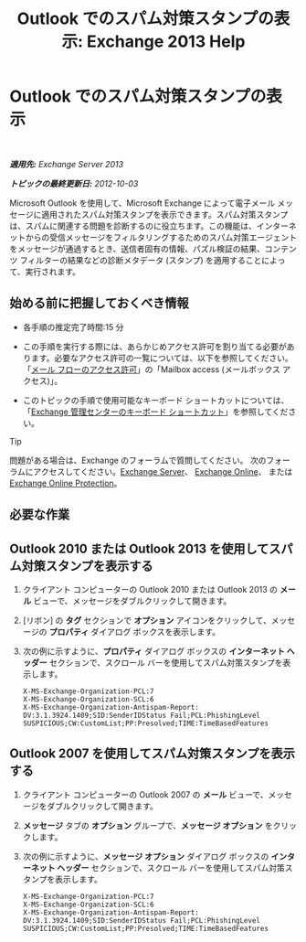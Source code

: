 ﻿---
title: 'Outlook でのスパム対策スタンプの表示: Exchange 2013 Help'
TOCTitle: Outlook でのスパム対策スタンプの表示
ms:assetid: cddb5dbf-ad1e-471c-9fc8-28ddcf7ec1d0
ms:mtpsurl: https://technet.microsoft.com/ja-jp/library/Bb124595(v=EXCHG.150)
ms:contentKeyID: 49896482
ms.date: 05/23/2018
mtps_version: v=EXCHG.150
ms.translationtype: MT
---

# Outlook でのスパム対策スタンプの表示

 

_**適用先:** Exchange Server 2013_

_**トピックの最終更新日:** 2012-10-03_

Microsoft Outlook を使用して、Microsoft Exchange によって電子メール メッセージに適用されたスパム対策スタンプを表示できます。スパム対策スタンプは、スパムに関連する問題を診断するのに役立ちます。この機能は、インターネットからの受信メッセージをフィルタリングするためのスパム対策エージェントをメッセージが通過するとき、送信者固有の情報、パズル検証の結果、コンテンツ フィルターの結果などの診断メタデータ (スタンプ) を適用することによって、実行されます。

## 始める前に把握しておくべき情報

  - 各手順の推定完了時間:15 分

  - この手順を実行する際には、あらかじめアクセス許可を割り当てる必要があります。必要なアクセス許可の一覧については、以下を参照してください。「[メール フローのアクセス許可](mail-flow-permissions-exchange-2013-help.md)」の「Mailbox access (メールボックス アクセス)」。

  - このトピックの手順で使用可能なキーボード ショートカットについては、「[Exchange 管理センターのキーボード ショートカット](keyboard-shortcuts-in-the-exchange-admin-center-exchange-online-protection-help.md)」を参照してください。


> [!TIP]
> 問題がある場合は、Exchange のフォーラムで質問してください。 次のフォーラムにアクセスしてください。<A href="https://go.microsoft.com/fwlink/p/?linkid=60612">Exchange Server</A>、 <A href="https://go.microsoft.com/fwlink/p/?linkid=267542">Exchange Online</A>、 または <A href="https://go.microsoft.com/fwlink/p/?linkid=285351">Exchange Online Protection</A>。



## 必要な作業

## Outlook 2010 または Outlook 2013 を使用してスパム対策スタンプを表示する

1.  クライアント コンピューターの Outlook 2010 または Outlook 2013 の <strong>メール</strong> ビューで、メッセージをダブルクリックして開きます。

2.  \[リボン\] の <strong>タグ</strong> セクションで <strong>オプション</strong> アイコンをクリックして、メッセージの <strong>プロパティ</strong> ダイアログ ボックスを表示します。

3.  次の例に示すように、<strong>プロパティ</strong> ダイアログ ボックスの <strong>インターネット ヘッダー</strong> セクションで、スクロール バーを使用してスパム対策スタンプを表示します。
    
        X-MS-Exchange-Organization-PCL:7
        X-MS-Exchange-Organization-SCL:6
        X-MS-Exchange-Organization-Antispam-Report: DV:3.1.3924.1409;SID:SenderIDStatus Fail;PCL:PhishingLevel SUSPICIOUS;CW:CustomList;PP:Presolved;TIME:TimeBasedFeatures

## Outlook 2007 を使用してスパム対策スタンプを表示する

1.  クライアント コンピューターの Outlook 2007 の <strong>メール</strong> ビューで、メッセージをダブルクリックして開きます。

2.  <strong>メッセージ</strong> タブの <strong>オプション</strong> グループで、<strong>メッセージ オプション</strong> をクリックします。

3.  次の例に示すように、<strong>メッセージ オプション</strong> ダイアログ ボックスの <strong>インターネット ヘッダー</strong> セクションで、スクロール バーを使用してスパム対策スタンプを表示します。
    
        X-MS-Exchange-Organization-PCL:7
        X-MS-Exchange-Organization-SCL:6
        X-MS-Exchange-Organization-Antispam-Report: DV:3.1.3924.1409;SID:SenderIDStatus Fail;PCL:PhishingLevel SUSPICIOUS;CW:CustomList;PP:Presolved;TIME:TimeBasedFeatures

